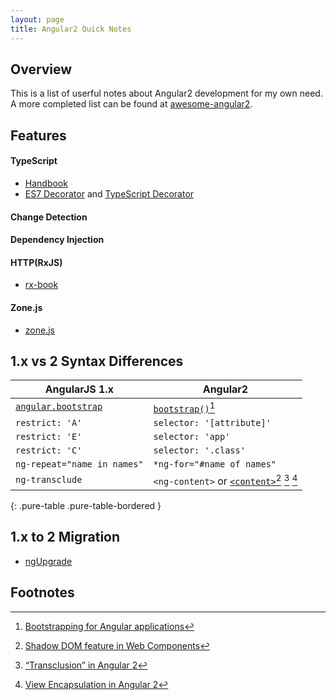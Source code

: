 ```yaml
---
layout: page
title: Angular2 Quick Notes
---
```


## Overview

This is a list of userful notes about Angular2 development for my own need. A more completed list can be found at [awesome-angular2](https://github.com/AngularClass/awesome-angular2).

<!-- No more `scope` -->
<!-- performance -->
<!-- universal/isomorphic/server side rendering -->

## Features

#### TypeScript
- [Handbook](http://www.typescriptlang.org/Handbook)
- [ES7 Decorator](https://github.com/wycats/javascript-decorators) and [TypeScript Decorator](https://github.com/Microsoft/TypeScript/issues/2249)

<!-- Compare TypeScript and Flow features https://github.com/Microsoft/TypeScript/issues/1265 -->

#### Change Detection

#### Dependency Injection

#### HTTP(RxJS)
- [rx-book](http://xgrommx.github.io/rx-book/)

#### Zone.js
- [zone.js](https://github.com/angular/zone.js/)

## 1.x vs 2 Syntax Differences

| AngularJS 1.x | Angular2 |
|---------------|----------|
| [`angular.bootstrap`](https://code.angularjs.org/1.4.7/docs/api/ng/function/angular.bootstrap) | [`bootstrap()`](https://angular.io/docs/ts/latest/api/core/bootstrap-function.html)[^bs] |
| `restrict: 'A'` | `selector: '[attribute]'` |
| `restrict: 'E'` | `selector: 'app'` |
| `restrict: 'C'` | `selector: '.class'` |
| `ng-repeat="name in names"` | `*ng-for="#name of names"` |
| `ng-transclude` | `<ng-content>` or [`<content>`](https://developer.mozilla.org/en-US/docs/Web/HTML/Element/content)[^sd] [^t] [^ve] |
{: .pure-table .pure-table-bordered }

## 1.x to 2 Migration
-  [ngUpgrade](https://github.com/angular/ngUpgrade)


## Footnotes
[^bs]: [Bootstrapping for Angular applications](https://github.com/angular/angular/blob/master/modules/angular2/src/core/application_common.ts#L100)
[^sd]: [Shadow DOM feature in Web Components](http://angular-tips.com/blog/2015/09/migrating-directives-to-angular-2/)
[^t]: [“Transclusion” in Angular 2](http://angular-tips.com/blog/2015/09/migrating-directives-to-angular-2/)
[^ve]: [View Encapsulation in Angular 2](http://blog.thoughtram.io/angular/2015/06/29/shadow-dom-strategies-in-angular2.html)
